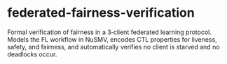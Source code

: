 # federated-fairness-verification
Formal verification of fairness in a 3‑client federated learning protocol. Models the FL workflow in NuSMV, encodes CTL properties for liveness, safety, and fairness, and automatically verifies no client is starved and no deadlocks occur.
